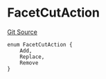 # FacetCutAction
[Git Source](https://github.com/thrackle-io/rules-protocol/blob/b3877670eae43a9723081d42c4401502ebd5b9f6/src/diamond/core/DiamondCut/FacetCut.sol)


```solidity
enum FacetCutAction {
    Add,
    Replace,
    Remove
}
```

